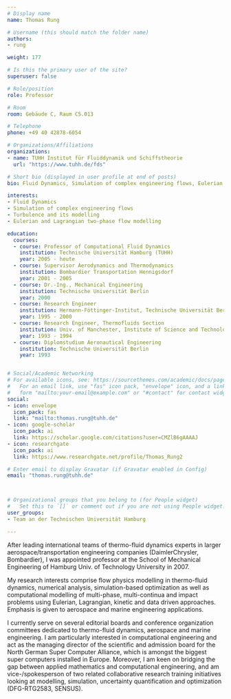 ```yaml
---
# Display name
name: Thomas Rung

# Username (this should match the folder name)
authors:
- rung

weight: 177

# Is this the primary user of the site?
superuser: false

# Role/position
role: Professor

# Room
room: Gebäude C, Raum C5.013

# Telephone
phone: +49 40 42878-6054

# Organizations/Affiliations
organizations:
- name: TUHH Institut für Fluiddynamik und Schiffstheorie
  url: "https://www.tuhh.de/fds"

# Short bio (displayed in user profile at end of posts)
bio: Fluid Dynamics, Simulation of complex engineering flows, Eulerian and Lagrangian two-phase flow modelling

interests:
- Fluid Dynamics
- Simulation of complex engineering flows
- Turbulence and its modelling
- Eulerian and Lagrangian two-phase flow modelling

education:
  courses:
  - course: Professor of Computational Fluid Dynamics
    institution: Technische Universität Hamburg (TUHH)
    year: 2005 - heute
  - course: Supervisor Aerodynamics and Thermodynamics
    institution: Bombardier Transportation Hennigsdorf
    year: 2001 - 2005
  - course: Dr.-Ing., Mechanical Engineering
    institution: Technische Universität Berlin
    year: 2000
  - course: Research Engineer
    institution: Hermann-Föttinger-Institut, Technische Universität Berlin
    year: 1995 - 2000
  - course: Research Engineer, Thermofluids Section
    institution: Univ. of Manchester, Institute of Science and Technology (UMIST)
    year: 1993 - 1994
  - course: Diplomstudium Aeronautical Engineering
    institution: Technische Universität Berlin
    year: 1993


# Social/Academic Networking
# For available icons, see: https://sourcethemes.com/academic/docs/page-builder/#icons
#   For an email link, use "fas" icon pack, "envelope" icon, and a link in the
#   form "mailto:your-email@example.com" or "#contact" for contact widget.
social:
- icon: envelope
  icon_pack: fas
  link: "mailto:thomas.rung@tuhh.de"
- icon: google-scholar
  icon_pack: ai
  link: https://scholar.google.com/citations?user=CMZlB6gAAAAJ
- icon: researchgate
  icon_pack: ai
  link: https://www.researchgate.net/profile/Thomas_Rung2

# Enter email to display Gravatar (if Gravatar enabled in Config)
email: "thomas.rung@tuhh.de"



# Organizational groups that you belong to (for People widget)
#   Set this to `[]` or comment out if you are not using People widget.
user_groups:
- Team an der Technischen Universität Hamburg

---
```


After leading international teams of thermo-fluid dynamics experts in larger aerospace/transportation engineering companies (DaimlerChrysler, Bombardier), I was appointed professor at the School of Mechanical Engineering of Hamburg Univ. of Technology University in 2007. 

My research interests comprise flow physics modelling in thermo-fluid dynamics, numerical analysis, simulation-based optimization as well as computational modelling of multi-phase, multi-continua and impact problems using Eulerian, Lagrangian, kinetic and data driven approaches. Emphasis is given to aerospace and marine engineering applications.

I currently serve on several editorial boards and conference organization committees dedicated to thermo-fluid dynamics, aerospace and marine engineering. I am particularly interested in computational engineering and act as the managing director of the scientific and admission board for the North German Super Computer Alliance, which is amongst the biggest super computers installed in Europe.  Moreover, I am keen on bridging the gap between applied mathematics and computational engineering, and am vice-/spokesperson of two related collaborative research training initiatives looking at modelling, simulation, uncertainty quantification and optimization (DFG-RTG2583, SENSUS).


